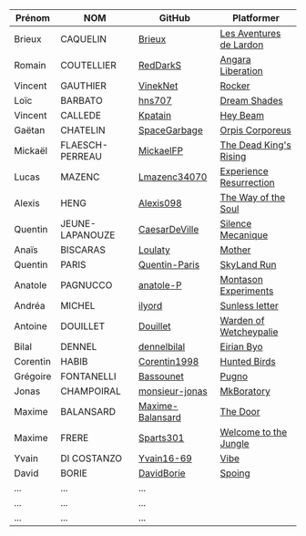 | Prénom              | NOM              | GitHub                                                        | Platformer                                        |
| ------------------- |----------------  | ------------------------------------------------------------- | --------------------------------------------------------- |
| Brieux              | CAQUELIN         | [Brieux](https://github.com/Brieux)                           | [Les Aventures de Lardon](https://brieux.github.io/plate-formmeur/index.html) |
| Romain              | COUTELLIER       | [RedDarkS](https://github.com/RedDarkS)                       | [Angara Liberation](https://RedDarkS.github.io/platformer/) |
| Vincent             | GAUTHIER         | [VinekNet](https://github.com/VinekNet)                       | [Rocker](https://vineknet.github.io/rocker/) |
| Loïc                | BARBATO          | [hns707](https://github.com/hns707)                           | [Dream Shades](https://hns707.github.io/platformer_v3/) |
| Vincent             | CALLEDE          | [Kpatain](https://github.com/Kpatain)                         | [Hey Beam](https://kpatain.github.io/TiledPlatformer/) |
| Gaëtan              | CHATELIN         | [SpaceGarbage](https://github.com/SpaceGarbage)               | [Orpis Corporeus](https://spacegarbage.github.io/PlatformerV1/) |
| Mickaël             | FLAESCH-PERREAU  | [MickaelFP](https://github.com/MickaelFP)                     | [The Dead King's Rising](https://mickaelfp.github.io/ProjetSemestriel2_Platformer_TheDeadKing-sRising/) |
| Lucas               | MAZENC           | [Lmazenc34070](https://github.com/Lmazenc34070)               | [Experience Resurrection](https://lmazenc34070.github.io/platformer2/) |
| Alexis              | HENG             | [Alexis098](https://github.com/Alexis098)                     | [The Way of the Soul](https://alexis098.github.io/Platformer_S2/) |
| Quentin             | JEUNE-LAPANOUZE  | [CaesarDeVille](https://github.com/CaesarDeVille)             | [Silence Mecanique](https://caesardeville.github.io/Platformer/) |
| Anaïs               | BISCARAS         | [Loulaty](https://github.com/Loulaty)                         | [Mother](https://loulaty.github.io/platformer2/platformer-main/) |
| Quentin             | PARIS            | [Quentin-Paris](https://github.com/Quentin-Paris)             | [SkyLand Run](https://quentin-paris.github.io/platformer/) |
| Anatole             | PAGNUCCO         | [anatole-P](https://github.com/anatole-P)                     | [Montason Experiments](https://anatole-p.github.io/PlatformerV2/) |
| Andréa              | MICHEL           | [ilyord](https://github.com/ilyord)                           | [Sunless letter](https://ilyord.github.io/Plateformer_Perso/) |
| Antoine             | DOUILLET         | [Douillet](https://github.com/Douillet)                       | [Warden of Wetcheypalie](https://douillet.github.io/platformer-main/) |
| Bilal               | DENNEL           | [dennelbilal](https://github.com/dennelbilal)                 | [Eirian Byo](https://dennelbilal.github.io/Platformer/) |
| Corentin            | HABIB            | [Corentin1998](https://github.com/Corentin1998)               | [Hunted Birds](https://github.com/Corentin1998/PlatformerSemestre) |
| Grégoire            | FONTANELLI       | [Bassounet](https://github.com/Bassounet)                     | [Pugno](https://bassounet.github.io/pugno/) |
| Jonas               | CHAMPOIRAL       | [monsieur-jonas](https://github.com/monsieur-jonas)           | [MkBoratory](https://monsieur-jonas.github.io/Platformer/) |
| Maxime              | BALANSARD        | [Maxime-Balansard](https://github.com/Maxime-Balansard)       | [The Door](https://maxime-balansard.github.io/Alpha01/) |
| Maxime              | FRERE            | [Sparts301](https://github.com/Sparts301)                     | [Welcome to the Jungle](https://sparts301.github.io/Platformer/) |
| Yvain               | DI COSTANZO      | [Yvain16-69](https://github.com/Yvain16-69)                   | [Vibe](https://yvain16-69.github.io/Platformer-2/) |
| David               | BORIE            | [DavidBorie](https://github.com/DavidBorie)                   | [Spoing](https://DavidBorie.github.io/Platformer/) |
| ...       | ...         |   ... |
| ...       | ...         |   ... |
| ...       | ...         |   ... |
